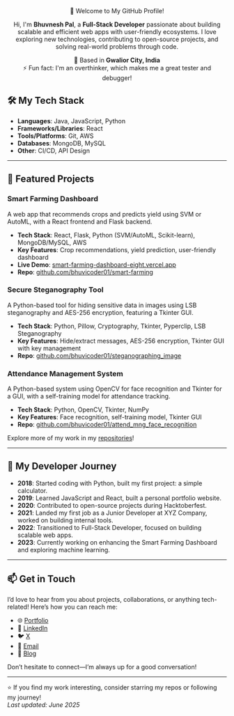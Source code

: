 <div align='center'>
 <div classname='font-bold'>👋 Welcome to My GitHub Profile!</div>

Hi, I'm **Bhuvnesh Pal**, a **Full-Stack Developer** passionate about building scalable and efficient web apps with user-friendly ecosystems.
I love exploring new technologies, contributing to open-source projects, and solving real-world problems through code.

 📍 Based in **Gwalior City, India**  
 ⚡ Fun fact: I'm an overthinker, which makes me a great tester and debugger!  
</div>


## 🛠️ My Tech Stack
- **Languages**: Java, JavaScript, Python  
- **Frameworks/Libraries**: React  
- **Tools/Platforms**: Git, AWS  
- **Databases**: MongoDB, MySQL  
- **Other**: CI/CD, API Design  

---

## 🌟 Featured Projects

### Smart Farming Dashboard  
A web app that recommends crops and predicts yield using SVM or AutoML, with a React frontend and Flask backend.  
- **Tech Stack**: React, Flask, Python (SVM/AutoML, Scikit-learn), MongoDB/MySQL, AWS  
- **Key Features**: Crop recommendations, yield prediction, user-friendly dashboard  
- **Live Demo**: [smart-farming-dashboard-eight.vercel.app](https://smart-farming-dashboard-eight.vercel.app/)  
- **Repo**: [github.com/bhuvicoder01/smart-farming](https://github.com/bhuvicoder01/smart-farming)  

### Secure Steganography Tool  
A Python-based tool for hiding sensitive data in images using LSB steganography and AES-256 encryption, featuring a Tkinter GUI.  
- **Tech Stack**: Python, Pillow, Cryptography, Tkinter, Pyperclip, LSB Steganography  
- **Key Features**: Hide/extract messages, AES-256 encryption, Tkinter GUI with key management  
- **Repo**: [github.com/bhuvicoder01/steganographing_image](https://github.com/bhuvicoder01/steganographing_image)  

### Attendance Management System  
A Python-based system using OpenCV for face recognition and Tkinter for a GUI, with a self-training model for attendance tracking.  
- **Tech Stack**: Python, OpenCV, Tkinter, NumPy  
- **Key Features**: Face recognition, self-training model, Tkinter GUI  
- **Repo**: [github.com/bhuvicoder01/attend_mng_face_recognition](https://github.com/bhuvicoder01/attend_mng_face_recognition)  

Explore more of my work in my [repositories](https://github.com/bhuvicoder01?tab=repositories)!  

---

## 📝 My Developer Journey  
- **2018**: Started coding with Python, built my first project: a simple calculator.  
- **2019**: Learned JavaScript and React, built a personal portfolio website.  
- **2020**: Contributed to open-source projects during Hacktoberfest.  
- **2021**: Landed my first job as a Junior Developer at XYZ Company, worked on building internal tools.  
- **2022**: Transitioned to Full-Stack Developer, focused on building scalable web apps.  
- **2023**: Currently working on enhancing the Smart Farming Dashboard and exploring machine learning.  

---

## 📫 Get in Touch  
I’d love to hear from you about projects, collaborations, or anything tech-related! Here’s how you can reach me:  

- 🌐 [Portfolio](https://bhuvneshpal.com)  
- 💼 [LinkedIn](https://linkedin.com/in/bhuvneshpal)  
- 🐦 [X](https://x.com/bhuvneshpal)  
- 📧 [Email](mailto:bhuvneshpal@example.com)  
- 📝 [Blog](https://bhuvneshpal.blog)  

Don’t hesitate to connect—I’m always up for a good conversation!  

---

⭐️ If you find my work interesting, consider starring my repos or following my journey!  
*Last updated: June 2025*
